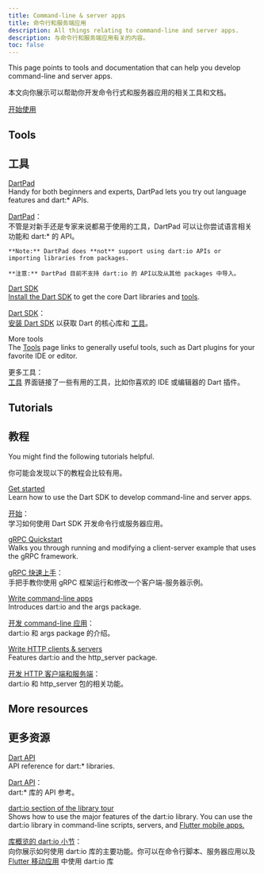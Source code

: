 ```yaml
---
title: Command-line & server apps
title: 命令行和服务端应用
description: All things relating to command-line and server apps.
description: 与命令行和服务端应用有关的内容。
toc: false
---
```


This page points to tools and documentation
that can help you develop command-line and server apps.

本文向你展示可以帮助你开发命令行式和服务器应用的相关工具和文档。

<p class="text-center">
  <a href="/tutorials/server/get-started" class="btn btn-primary btn-lg">开始使用</a>
</p>


## Tools

## 工具

[DartPad](/tools/dartpad)
<br> Handy for both beginners and experts,
  DartPad lets you try out language features and dart:* APIs.

[DartPad](/tools/dartpad)：
<br> 不管是对新手还是专家来说都易于使用的工具，DartPad 可以让你尝试语言相关功能和 dart:* 的 API。

  <aside class="alert alert-info" markdown="1">
  
    **Note:** DartPad does **not** support using dart:io APIs or
    importing libraries from packages.

    **注意:** DartPad 目前不支持 dart:io 的 API以及从其他 packages 中导入。
    
  </aside>

[Dart SDK](/tools/sdk)
<br> [Install the Dart SDK](/get-dart) to get the core Dart
  libraries and [tools](/tools).

[Dart SDK](/tools/sdk)：
<br>[安装 Dart SDK](/get-dart) 以获取 Dart 的核心库和 [工具](/tools)。

More tools
<br> The [Tools](/tools) page links to generally useful tools,
  such as Dart plugins for your favorite IDE or editor.

更多工具：
<br> [工具](/tools) 界面链接了一些有用的工具，比如你喜欢的 IDE 或编辑器的 Dart 插件。

## Tutorials

## 教程

You might find the following tutorials helpful.

你可能会发现以下的教程会比较有用。

[Get started](/tutorials/server/get-started)
<br> Learn how to use the Dart SDK to develop command-line and server apps.

[开始](/tutorials/server/get-started)：
<br> 学习如何使用 Dart SDK 开发命令行或服务器应用。

[gRPC Quickstart](https://grpc.io/docs/languages/dart/quickstart/)
<br> Walks you through running and modifying a client-server example that uses the gRPC framework.

[gRPC 快速上手](https://grpc.io/docs/quickstart/dart.html)：
<br> 手把手教你使用 gRPC 框架运行和修改一个客户端-服务器示例。

[Write command-line apps](/tutorials/server/cmdline)
<br> Introduces dart:io and the args package.

[开发 command-line 应用](/tutorials/server/cmdline)：
<br> dart:io 和 args package 的介绍。

[Write HTTP clients & servers](/tutorials/server/httpserver)
<br> Features dart:io and the http_server package.

[开发 HTTP 客户端和服务端](/tutorials/server/httpserver)：
<br> dart:io 和 http_server 包的相关功能。

## More resources

## 更多资源

[Dart API]({{site.dart_api}}/{{site.data.pkg-vers.SDK.channel}})
<br> API reference for dart:* libraries.

[Dart API]({{site.dart_api}}/{{site.data.pkg-vers.SDK.channel}})：
<br> dart:* 库的 API 参考。

[dart:io section of the library tour](/guides/libraries/library-tour/#dartio)
<br> Shows how to use the major features of the dart:io library.
  You can use the dart:io library in command-line scripts, servers, and
  [Flutter mobile apps.]({{site.flutter}})

[库概览的 dart:io 小节](/guides/libraries/library-tour/#dartio)：
<br> 向你展示如何使用 dart:io 库的主要功能。你可以在命令行脚本、服务器应用以及 [Flutter 移动应用]({{site.flutter}}) 中使用 dart:io 库
